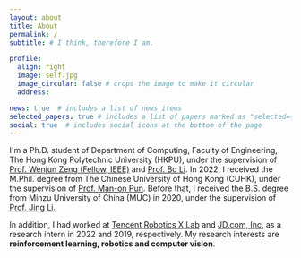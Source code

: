```yaml
---
layout: about
title: About
permalink: /
subtitle: # I think, therefore I am.

profile:
  align: right
  image: self.jpg
  image_circular: false # crops the image to make it circular
  address: 

news: true  # includes a list of news items
selected_papers: true # includes a list of papers marked as "selected={true}"
social: true  # includes social icons at the bottom of the page
---
```


I'm a Ph.D. student of Department of Computing, Faculty of Engineering, The Hong Kong Polytechnic University (HKPU), under the supervision of [Prof. Wenjun Zeng (Fellow, IEEE)](https://scholar.google.com/citations?user=_cUfvYQAAAAJ&hl=zh-CN) and [Prof. Bo Li](https://www4.comp.polyu.edu.hk/~bo2li/). In 2022, I received the M.Phil. degree from The Chinese University of Hong Kong (CUHK), under the supervision of [Prof. Man-on Pun](https://mypage.cuhk.edu.cn/academics/simonpun/member/director_simonpun.html). Before that, I received the B.S. degree from Minzu University of China (MUC) in 2020, under the supervision of [Prof. Jing Li.](https://lxy.muc.edu.cn/info/1037/1206.htm)

In addition, I had worked at [Tencent Robotics X Lab](https://mp.weixin.qq.com/s/A3mGZ6zK6WOZpPU8ks-Qsw) and [JD.com, Inc.](https://www.jd.com/) as a research intern in 2022 and 2019, respectively. My research interests are **reinforcement learning, robotics and computer vision**.